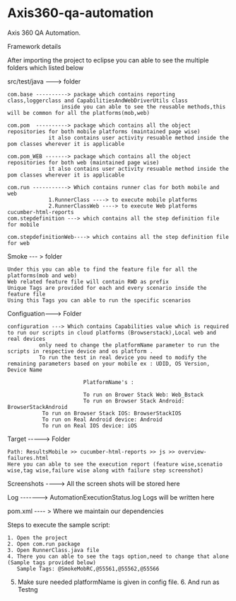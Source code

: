 # Axis360-qa-automation
Axis 360 QA Automation.

Framework details

After importing the project to eclipse you can able to see the multiple folders which listed below

src/test/java ---> folder
	
	com.base ----------> package which contains reporting class,loggerclass and CapabilitiesAndWebDriverUtils class
		             inside you can able to see the reusable methods,this will be common for all the platforms(mob,web)
	
	com.pom  ----------> package which contains all the object repositories for both mobile platforms (maintained page wise)
			     it also contains user activity resuable method inside the pom classes wherever it is applicable
		
	com.pom_WEB -------> package which contains all the object repositories for both web (maintained page wise)
 			     it also contains user activity resuable method inside the pom classes wherever it is applicable	

	com.run -----------> Which contains runner clas for both mobile and web 
			     1.RunnerClass ----> to execute mobile platforms
			     2.RunnerClassWeb ----> to execute Web platforms
	cucumber-html-reports
	com.stepdefinition ---> which contains all the step definition file for mobile
	
	com.stepdefinitionWeb----> which contains all the step definition file for web

Smoke --- > folder

	Under this you can able to find the feature file for all the platforms(mob and web)
	Web related feature file will contain RWD as prefix
	Unique Tags are provided for each and every scenario inside the feature file 
	Using this Tags you can able to run the specific scenarios

Configuation---> Folder
	
	configuration ---> Which contains Capabilities value which is required to run our scripts in cloud platforms (Browserstack),Local web and real devices
			  only need to change the platformName parameter to run the scripts in respective device and os platform . 
			  To run the test in real device you need to modify the remaining parameters based on your mobile ex : UDID, OS Version, Device Name

                            PlatformName's :

                            To run on Brower Stack Web: Web_Bstack
                            To run on Browser Stack Android: BrowserStackAndroid
			   To run on Browser Stack IOS: BrowserStackIOS
			   To run on Real Android device: Android
			   To run on Real IOS device: iOS


Target -----> Folder

	Path: ResultsMobile >> cucumber-html-reports >> js >> overview-failures.html
	Here you can able to see the execution report (feature wise,scenatio wise,tag wise,failure wise along with failure step screenshot)
	
Screenshots ----> All the screen shots will be stored here

Log -------> AutomationExecutionStatus.log   Logs will be written here

pom.xml ---- > Where we maintain our dependencies


Steps to execute the sample script:

	1. Open the project 
	2. Open com.run package
	3. Open RunnerClass.java file
	4. There you can able to see the tags option,need to change that alone (Sample tags provided below)
	   Sample Tags: @SmokeMobRC,@55561,@55562,@55566 
  5.  Make sure needed platformName is given in config file. 
	6. And run as Testng
